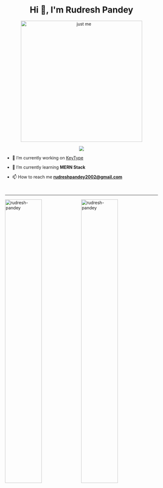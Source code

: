 <h1 align="center">Hi 👋, I'm Rudresh Pandey</h1>

<div align="center">
<img align="center" alt="just me" width=400 src ="https://c.tenor.com/GfSX-u7VGM4AAAAC/coding.gif" />
  </div>
<p align="center">
  <img src="https://readme-typing-svg.herokuapp.com?size=25&color=4CF783&vCenter=true&lines=Python;Javascript;...;&center=true" />
  </p>
  
- 🔭 I’m currently working on [KeyType](https://github.com/Rudresh-pandey/KeyType)

- 🌱 I’m currently learning **MERN Stack**

- 📫 How to reach me **rudreshpandey2002@gmail.com**

<br>
<hr>

<div>
<img width= 49% style="max-width: 100%" src="https://github-readme-stats.vercel.app/api?username=rudresh-pandey&show_icons=true&theme=dark&hide_border=true&locale=en" alt="rudresh-pandey" />
<img width= 49% style="max-width: 100%" src="https://github-readme-streak-stats.herokuapp.com/?user=rudresh-pandey&theme=dark&hide_border=true" alt="rudresh-pandey" />
</div>


